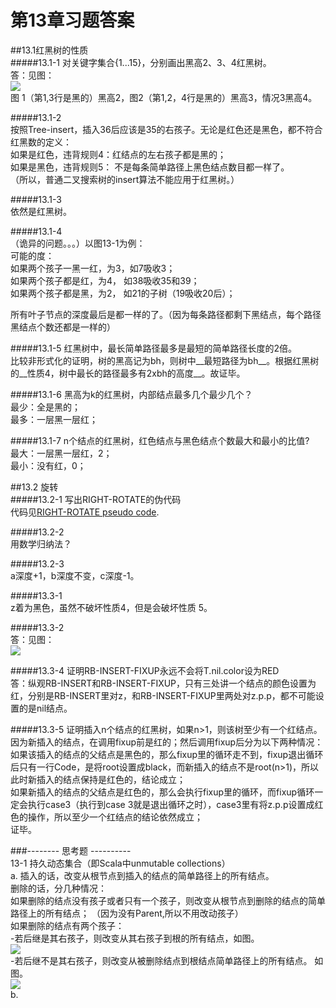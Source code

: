 第13章习题答案
=
##13.1红黑树的性质  
#####13.1-1 对关键字集合{1...15}，分别画出黑高2、3、4红黑树。  
答：见图：  
![](https://github.com/zhuxiuwei/CLRS/blob/master/Images/13.1-1.png)  
图 1（第1,3行是黑的）黑高2，图2（第1,2，4行是黑的）黑高3，情况3黑高4。  

#####13.1-2  
按照Tree-insert，插入36后应该是35的右孩子。无论是红色还是黑色，都不符合红黑数的定义：  
如果是红色，违背规则4：红结点的左右孩子都是黑的；  
如果是黑色，违背规则5： 不是每条简单路径上黑色结点数目都一样了。  
（所以，普通二叉搜索树的insert算法不能应用于红黑树。）  

#####13.1-3  
依然是红黑树。  

#####13.1-4  
（诡异的问题。。。）以图13-1为例：  
可能的度：  
如果两个孩子一黑一红，为3，如7吸收3；  
如果两个孩子都是红，为4， 如38吸收35和39；  
如果两个孩子都是黑，为2， 如21的子树（19吸收20后）；  

所有叶子节点的深度最后是都一样的了。（因为每条路径都剩下黑结点，每个路径黑结点个数还都是一样的）  

#####13.1-5 红黑树中，最长简单路径最多是最短的简单路径长度的2倍。  
比较非形式化的证明，树的黑高记为bh，则树中__最短路径为bh__。根据红黑树的__性质4，树中最长的路径最多有2xbh的高度__。故证毕。  

#####13.1-6 黑高为k的红黑树，内部结点最多几个最少几个？  
最少：全是黑的；  
最多：一层黑一层红；  

#####13.1-7 n个结点的红黑树，红色结点与黑色结点个数最大和最小的比值?  
最大：一层黑一层红，2；  
最小：没有红，0；  

##13.2 旋转  
#####13.2-1 写出RIGHT-ROTATE的伪代码  
代码见[RIGHT-ROTATE pseudo code](https://github.com/zhuxiuwei/CLRS/blob/master/src/chap13_RedBlackTree/RIGHT-ROTATE.pseudo).  

#####13.2-2  
用数学归纳法？  

#####13.2-3  
a深度+1，b深度不变，c深度-1。  

#####13.3-1  
z着为黑色，虽然不破坏性质4，但是会破坏性质 5。  

#####13.3-2  
答：见图：  
![](https://github.com/zhuxiuwei/CLRS/blob/master/Images/13.3-2.png)  

#####13.3-4 证明RB-INSERT-FIXUP永远不会将T.nil.color设为RED  
答：纵观RB-INSERT和RB-INSERT-FIXUP，只有三处讲一个结点的颜色设置为红，分别是RB-INSERT里对z，和RB-INSERT-FIXUP里两处对z.p.p，都不可能设置的是nil结点。  

#####13.3-5 证明插入n个结点的红黑树，如果n>1，则该树至少有一个红结点。  
因为新插入的结点，在调用fixup前是红的；然后调用fixup后分为以下两种情况：  
如果该插入的结点的父结点是黑色的，那么fixup里的循环走不到，fixup退出循环后只有一行Code，是将root设置成black，而新插入的结点不是root(n>1)，所以此时新插入的结点保持是红色的，结论成立；  
如果新插入的结点的父结点是红色的，那么会执行fixup里的循环，而fixup循环一定会执行case3（执行到case 3就是退出循环之时），case3里有将z.p.p设置成红色的操作，所以至少一个红结点的结论依然成立；  
证毕。  

###-------- 思考题 ----------  
13-1 持久动态集合（即Scala中unmutable collections）  
a. 插入的话，改变从根节点到插入的结点的简单路径上的所有结点。  
删除的话，分几种情况：  
如果删除的结点没有孩子或者只有一个孩子，则改变从根节点到删除的结点的简单路径上的所有结点；  （因为没有Parent,所以不用改动孩子）  
如果删除的结点有两个孩子：  
	-若后继是其右孩子，则改变从其右孩子到根的所有结点，如图。  
	![](https://github.com/zhuxiuwei/CLRS/blob/master/Images/13-1-a.1.png)  
	-若后继不是其右孩子，则改变从被删除结点到根结点简单路径上的所有结点。  如图。  
	![](https://github.com/zhuxiuwei/CLRS/blob/master/Images/13-1-a.2.png)  
b. 
